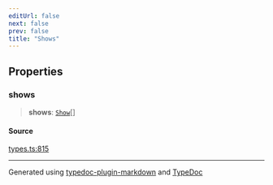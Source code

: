 ```yaml
---
editUrl: false
next: false
prev: false
title: "Shows"
---
```


## Properties

### shows

> **shows**: [`Show`](/api/interfaces/show/)[]

#### Source

[types.ts:815](https://github.com/fostertheweb/spotify-web-sdk/blob/eb6b780/src/types.ts#L815)

***

Generated using [typedoc-plugin-markdown](https://www.npmjs.com/package/typedoc-plugin-markdown) and [TypeDoc](https://typedoc.org/)
